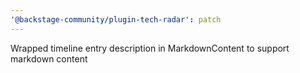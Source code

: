 ```yaml
---
'@backstage-community/plugin-tech-radar': patch
---
```


Wrapped timeline entry description in MarkdownContent to support markdown content
